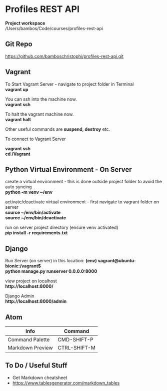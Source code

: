 # Profiles REST API

**Project workspace**  
/Users/bambos/Code/courses/profiles-rest-api

## Git Repo

https://github.com/bamboschristophi/profiles-rest-api.git

## Vagrant

To Start Vagrant Server - navigate to project folder in Terminal  
**vagrant up**

You can ssh into the machine now.  
**vagrant ssh**

To halt the vagrant machine now.  
**vagrant halt**  

Other useful commands are **suspend, destroy** etc.

To connect to Vagrant Server  

**vagrant ssh  
cd /Vagrant**

## Python Virtual Environment - On Server

create a virtual environment - this is done outside project folder to avoid the auto syncing  
**python -m venv ~/env**

activate/deactivate virtual environment - first navigate to vagrant folder on server  
**source ~/env/bin/activate**  
**source ~/env/bin/deactivate**

run on server project directory (ensure venv activated)  
**pip install -r requirements.txt**

## Django

Run Server (on server) in this location: **(env) vagrant@ubuntu-bionic:/vagrant$**  
**python manage.py runserver 0.0.0.0:8000**

view project on localhost  
**http://localhost:8000/**

Django Admin  
**http://localhost:8000/admin**

## Atom   

| Info             | Command      |
|------------------|--------------|
| Command Palette  | CMD-SHIFT-P  |
| Markdown Preview | CTRL-SHIFT-M |

## To Do / Useful Stuff

* Get Markdown cheatsheet
* https://www.tablesgenerator.com/markdown_tables
